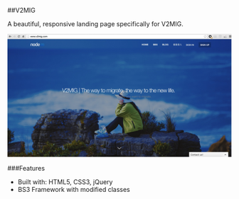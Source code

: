 ##V2MIG

A beautiful, responsive landing page specifically for V2MIG.

![V2MIG Marketing Page](images/V2MIG.png)

###Features

 * Built with: HTML5, CSS3, jQuery
 * BS3 Framework with modified classes
